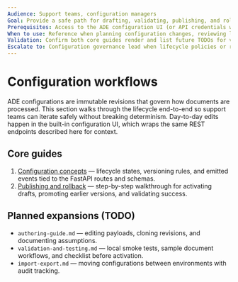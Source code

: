```yaml
---
Audience: Support teams, configuration managers
Goal: Provide a safe path for drafting, validating, publishing, and rolling back ADE configurations.
Prerequisites: Access to the ADE configuration UI (or API credentials when automating), configuration editing permissions, and awareness of current deployment constraints.
When to use: Reference when planning configuration changes, reviewing lifecycle events, or responding to rollout issues.
Validation: Confirm both core guides render and list future TODOs for validation, authoring, and import/export coverage.
Escalate to: Configuration governance lead when lifecycle policies or rollback expectations change.
---
```


# Configuration workflows

ADE configurations are immutable revisions that govern how documents are processed. This section walks through the lifecycle end-to-end so support teams can iterate safely without breaking determinism. Day-to-day edits happen in the built-in configuration UI, which wraps the same REST endpoints described here for context.

## Core guides

1. [Configuration concepts](./concepts.md) — lifecycle states, versioning rules, and emitted events tied to the FastAPI routes and schemas.
2. [Publishing and rollback](./publishing-and-rollback.md) — step-by-step walkthrough for activating drafts, promoting earlier versions, and validating success.

## Planned expansions (TODO)

- `authoring-guide.md` — editing payloads, cloning revisions, and documenting assumptions.
- `validation-and-testing.md` — local smoke tests, sample document workflows, and checklist before activation.
- `import-export.md` — moving configurations between environments with audit tracking.
